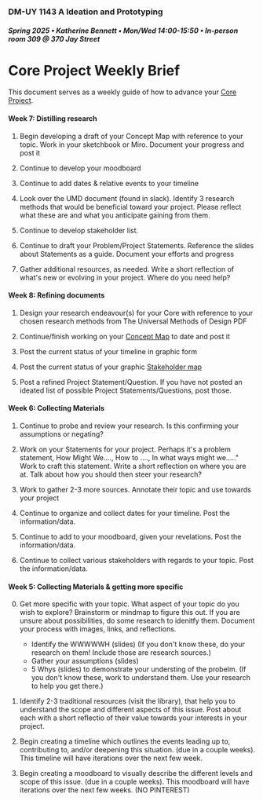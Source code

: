 ### DM-UY 1143 A Ideation and Prototyping
##### Spring 2025 • Katherine Bennett • Mon/Wed 14:00-15:50 • In-person room 309 @ 370 Jay Street


# Core Project Weekly Brief

This document serves as a weekly guide of how to advance your [Core Project](Midterm.md).

#### Week 7: Distilling research

1. Begin developing a draft of your Concept Map with reference to your topic. Work in your sketchbook or Miro. Document your progress and post it

2. Continue to develop your moodboard

3. Continue to add dates & relative events to your timeline

4. Look over the UMD document (found in slack). Identify 3 research methods that would be beneficial toward your project. Please reflect what these are and what you anticipate gaining from them.

5. Continue to develop stakeholder list.

6. Continue to draft your Problem/Project Statements. Reference the slides about Statements as a guide. Document your efforts and progress

7. Gather additional resources, as needed. Write a short reflection of what's new or evolving in your project. Where do you need help?

#### Week 8: Refining documents

1. Design your research endeavour(s) for your Core with reference to your chosen research methods from The Universal Methods of Design PDF

2. Continue/finish working on your [Concept Map](ConceptMap.md) to date and post it

3. Post the current status of your timeline in graphic form

4. Post the current status of your graphic [Stakeholder map](StakeholderMaps.md)

5. Post a refined Project Statement/Question. If you have not posted an ideated list of possible Project Statements/Questions, post those.


#### Week 6: Collecting Materials 

1. Continue to probe and review your research. Is this confirming your assumptions or negating?

2. Work on your Statements for your project. Perhaps it's a problem statement, How Might We...., How to ...., In what ways might we....." Work to craft this statement. Write a short reflection on where you are at. Talk about how you should then steer your research?

3. Work to gather 2-3 more sources. Annotate their topic and use towards your project

4. Continue to organize and collect dates for your timeline. Post the information/data.

5. Continue to add to your moodboard, given your revelations. Post the information/data.

6. Continue to collect various stakeholders with regards to your topic. Post the information/data.

#### Week 5: Collecting Materials & getting more specific

0. Get more specific with your topic. What aspect of your topic do you wish to explore? Brainstorm or mindmap to figure this out. If you are unsure about possibilities, do some research to idenitfy them. Document your process with images, links, and reflections.
	- Identify the WWWWWH (slides) (If you don't know these, do your research on them! Include those are research sources.)
	- Gather your assumptions (slides)
	- 5 Whys (slides) to demonstrate your understing of the probelm. (If you don't know these, work to understand them. Use your research to help you get there.)

1. Identify 2-3 traditional resources (visit the library), that help you to understand the scope and different aspects of this issue. Post about each with a short reflectio of their value towards your interests in your project. 

2. Begin creating a timeline which outlines the events leading up to, contributing to, and/or deepening this situation. (due in a couple weeks). This timeline will have iterations over the next few week.

3. Begin creating a moodboard to visually describe the different levels and scope of this issue. (due in a couple weeks). This moodboard will have iterations over the next few weeks. (NO PINTEREST)






